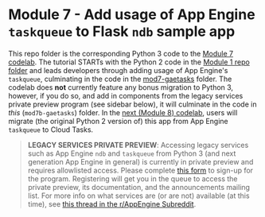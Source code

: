 # Module 7 - Add usage of App Engine `taskqueue` to Flask `ndb` sample app

This repo folder is the corresponding Python 3 code to the [Module 7 codelab](http://g.co/codelabs/pae-migrate-gaetasks). The tutorial STARTs with the Python 2 code in the [Module 1 repo folder](/mod1-flask) and leads developers through adding usage of App Engine's `taskqueue`, culminating in the code in the [mod7-gaetasks](/mod7-gaetasks) folder. The codelab does **not** currently feature any bonus migration to Python 3, however, if you do so, and add in components from the legacy services private preview program (see sidebar below), it will culminate in the code in *this* (`mod7b-gaetasks`) folder. In the [next (Module 8) codelab](http://g.co/codelabs/pae-migrate-cloudtasks), users will migrate (the original Python 2 version of) this app from App Engine `taskqueue` to Cloud Tasks.

> **LEGACY SERVICES PRIVATE PREVIEW**: Accessing legacy services such as App Engine `ndb` and `taskqueue` from Python 3 (and next generation App Engine in general) is currently in private preview and requires allowlisted access. Please complete [this form](https://docs.google.com/forms/d/e/1FAIpQLSd1hFLA2UFSYwIMxm9ZI3pwigORZBgjJRH0qrnhtE7nvhhRCQ/viewform) to sign-up for the program. Registering will get you in the queue to access the private preview, its documentation, and the announcements mailing list. For more info on what services are (or are not) available (at this time), see [this thread in the r/AppEngine Subreddit](https://reddit.com/r/AppEngine/comments/o9wr72).
